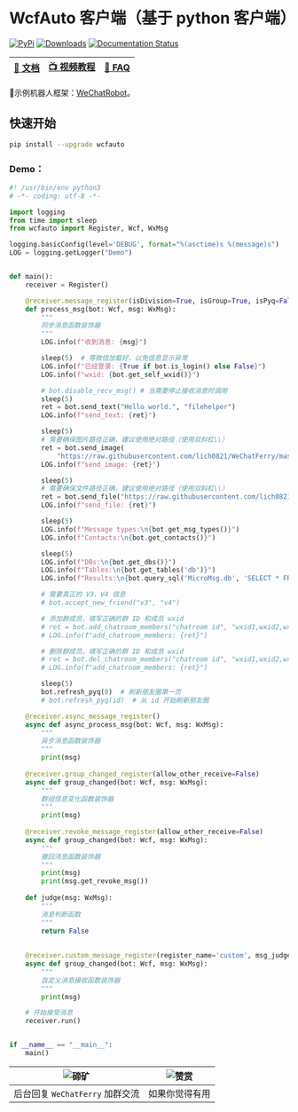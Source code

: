 # WcfAuto 客户端（基于 python 客户端）
[![PyPi](https://img.shields.io/pypi/v/wcferry.svg)](https://pypi.python.org/pypi/wcferry) [![Downloads](https://static.pepy.tech/badge/wcferry)](https://pypi.python.org/pypi/wcferry) [![Documentation Status](https://readthedocs.org/projects/wechatferry/badge/?version=latest)](https://wechatferry.readthedocs.io/zh/latest/?badge=latest)

|[📖 文档](https://wechatferry.readthedocs.io/)|[📺 视频教程](https://mp.weixin.qq.com/s/APdjGyZ2hllXxyG_sNCfXQ)|[🙋 FAQ](https://mp.weixin.qq.com/s/vAGpn1C9stI8Xzt1hUJhLA)|
|:-:|:-:|:-:|

🤖示例机器人框架：[WeChatRobot](https://github.com/lich0821/WeChatRobot)。

## 快速开始
```sh
pip install --upgrade wcfauto
```

### Demo：
```py
#! /usr/bin/env python3
# -*- coding: utf-8 -*-

import logging
from time import sleep
from wcfauto import Register, Wcf, WxMsg

logging.basicConfig(level='DEBUG', format="%(asctime)s %(message)s")
LOG = logging.getLogger("Demo")


def main():
    receiver = Register()

    @receiver.message_register(isDivision=True, isGroup=True, isPyq=False)
    def process_msg(bot: Wcf, msg: WxMsg):
        """
        同步消息函数装饰器
        """
        LOG.info(f"收到消息: {msg}")

        sleep(5)  # 等微信加载好，以免信息显示异常
        LOG.info(f"已经登录: {True if bot.is_login() else False}")
        LOG.info(f"wxid: {bot.get_self_wxid()}")

        # bot.disable_recv_msg() # 当需要停止接收消息时调用
        sleep(5)
        ret = bot.send_text("Hello world.", "filehelper")
        LOG.info(f"send_text: {ret}")

        sleep(5)
        # 需要确保图片路径正确，建议使用绝对路径（使用双斜杠\\）
        ret = bot.send_image(
            "https://raw.githubusercontent.com/lich0821/WeChatFerry/master/assets/QR.jpeg", "filehelper")
        LOG.info(f"send_image: {ret}")

        sleep(5)
        # 需要确保文件路径正确，建议使用绝对路径（使用双斜杠\\）
        ret = bot.send_file("https://raw.githubusercontent.com/lich0821/WeChatFerry/master/README.MD", "filehelper")
        LOG.info(f"send_file: {ret}")

        sleep(5)
        LOG.info(f"Message types:\n{bot.get_msg_types()}")
        LOG.info(f"Contacts:\n{bot.get_contacts()}")

        sleep(5)
        LOG.info(f"DBs:\n{bot.get_dbs()}")
        LOG.info(f"Tables:\n{bot.get_tables('db')}")
        LOG.info(f"Results:\n{bot.query_sql('MicroMsg.db', 'SELECT * FROM Contact LIMIT 1;')}")

        # 需要真正的 V3、V4 信息
        # bot.accept_new_friend("v3", "v4")

        # 添加群成员，填写正确的群 ID 和成员 wxid
        # ret = bot.add_chatroom_members("chatroom id", "wxid1,wxid2,wxid3,...")
        # LOG.info(f"add_chatroom_members: {ret}")

        # 删除群成员，填写正确的群 ID 和成员 wxid
        # ret = bot.del_chatroom_members("chatroom id", "wxid1,wxid2,wxid3,...")
        # LOG.info(f"add_chatroom_members: {ret}")

        sleep(5)
        bot.refresh_pyq(0)  # 刷新朋友圈第一页
        # bot.refresh_pyq(id)  # 从 id 开始刷新朋友圈

    @receiver.async_message_register()
    async def async_process_msg(bot: Wcf, msg: WxMsg):
        """
        异步消息函数装饰器
        """
        print(msg)
    
    @receiver.group_changed_register(allow_other_receive=False)
    async def group_changed(bot: Wcf, msg: WxMsg):
        """
        群组信息变化函数装饰器
        """
        print(msg)
        
    @receiver.revoke_message_register(allow_other_receive=False)
    async def group_changed(bot: Wcf, msg: WxMsg):
        """
        撤回消息函数装饰器
        """
        print(msg)
        print(msg.get_revoke_msg())
    
    def judge(msg: WxMsg):
        """
        消息判断函数
        """
        return False
    
    
    @receiver.custom_message_register(register_name='custom', msg_judge_func=judge, allow_other_receive=False)
    async def group_changed(bot: Wcf, msg: WxMsg):
        """
        自定义消息接收函数装饰器
        """
        print(msg)

    # 开始接受消息
    receiver.run()


if __name__ == "__main__":
    main()


```

|![碲矿](https://raw.githubusercontent.com/lich0821/WeChatFerry/master/assets/TEQuant.jpg)|![赞赏](https://raw.githubusercontent.com/lich0821/WeChatFerry/master/assets/QR.jpeg)|
|:-:|:-:|
|后台回复 `WeChatFerry` 加群交流|如果你觉得有用|
